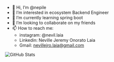 - 👋 Hi, I’m @nepile
- 👀 I’m interested in ecosystem Backend Engineer
- 🌱 I’m currently learning spring boot
- 💞️ I’m looking to collaborate on my friends
- 📫 How to reach me:
  - instagram: @nevil.laia
  - Linkedin: Neville Jeremy Onorato Laia
  - Gmail: nevillejro.laia@gmail.com

![GitHub Stats](https://github-readme-stats.vercel.app/api?username=nepile&show_icons=true&theme=radical)
